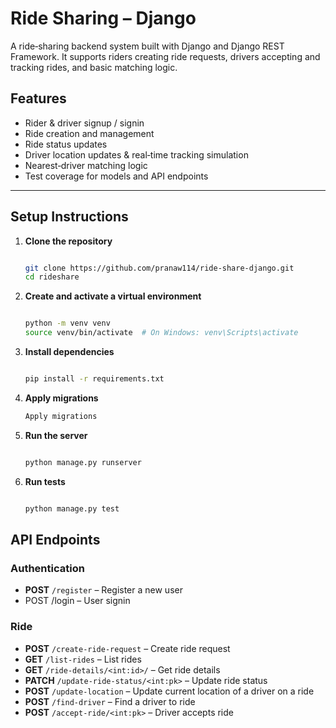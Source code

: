 # Ride Sharing – Django

A ride‑sharing backend system built with Django and Django REST Framework. It supports riders creating ride requests, drivers accepting and tracking rides, and basic matching logic.

## Features

- Rider & driver signup / signin  
- Ride creation and management  
- Ride status updates  
- Driver location updates & real‑time tracking simulation  
- Nearest‑driver matching logic  
- Test coverage for models and API endpoints  

---

## Setup Instructions

1. **Clone the repository**  
   ```bash
   
   git clone https://github.com/pranaw114/ride-share-django.git
   cd rideshare

2. **Create and activate a virtual environment**
   ```bash
   
   python -m venv venv
   source venv/bin/activate  # On Windows: venv\Scripts\activate

3. **Install dependencies**
   ```bash
   
   pip install -r requirements.txt

4. **Apply migrations**
   ```bash
   Apply migrations

5. **Run the server**
   ```bash
   
   python manage.py runserver

6. **Run tests**
   ```bash
   
   python manage.py test

## API Endpoints
### Authentication
- **POST** `/register` – Register a new user
- POST /login – User signin
### Ride
- **POST** `/create-ride-request` – Create ride request
- **GET** `/list-rides` – List rides
- **GET** `/ride-details/<int:id>/` – Get ride details
- **PATCH** `/update-ride-status/<int:pk>` – Update ride status
- **POST** `/update-location` – Update current location of a driver on a ride
- **POST** `/find-driver` – Find a driver to ride
- **POST** `/accept-ride/<int:pk>` – Driver accepts ride 


